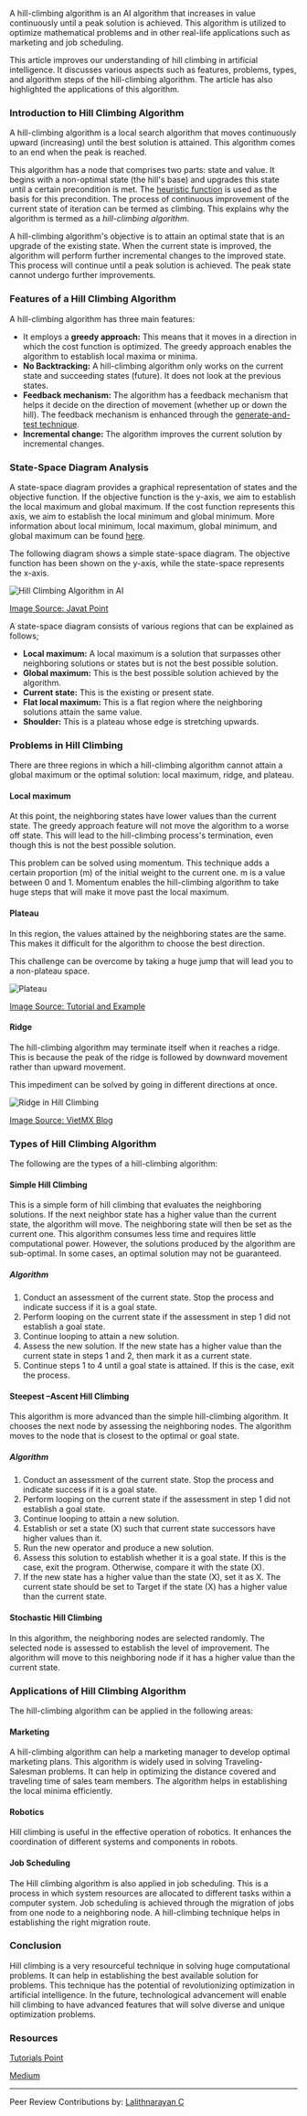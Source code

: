 A hill-climbing algorithm is an AI algorithm that increases in value continuously until a peak solution is achieved. This algorithm is utilized to optimize mathematical problems and in other real-life applications such as marketing and job scheduling.

This article improves our understanding of hill climbing in artificial intelligence. It discusses various aspects such as features, problems, types, and algorithm steps of the hill-climbing algorithm. The article has also highlighted the applications of this algorithm.


### Introduction to Hill Climbing Algorithm
A hill-climbing algorithm is a local search algorithm that moves continuously upward (increasing) until the best solution is attained. This algorithm comes to an end when the peak is reached. 

This algorithm has a node that comprises two parts: state and value. It begins with a non-optimal state (the hill's base) and upgrades this state until a certain precondition is met. The [heuristic function](https://en.wikipedia.org/wiki/Heuristic_(computer_science)#:~:text=A%20heuristic%20function%2C%20also%20called%20simply%20a%20heuristic%2C,For%20example%2C%20it%20may%20approximate%20the%20exact%20solution.) is used as the basis for this precondition. The process of continuous improvement of the current state of iteration can be termed as climbing. This explains why the algorithm is termed as a *hill-climbing algorithm*. 

A hill-climbing algorithm's objective is to attain an optimal state that is an upgrade of the existing state. When the current state is improved, the algorithm will perform further incremental changes to the improved state. This process will continue until a peak solution is achieved. The peak state cannot undergo further improvements. 

### Features of a Hill Climbing Algorithm
A hill-climbing algorithm has three main features:

* It employs a **greedy approach:** This means that it moves in a direction in which the cost function is optimized. The greedy approach enables the algorithm to establish local maxima or minima. 
* **No Backtracking:** A hill-climbing algorithm only works on the current state and succeeding states (future). It does not look at the previous states. 
* **Feedback mechanism:** The algorithm has a feedback mechanism that helps it decide on the direction of movement (whether up or down the hill). The feedback mechanism is enhanced through the [generate-and-test technique](http://intelligence.worldofcomputing.net/ai-search/generate-and-test-search.html#:~:text=%20Algorithm%3A%20Generate-And-Test%20%201%201.Generate%20a%20possible,quit%20else%20go%20to%20step%201.%20More%20). 
* **Incremental change:** The algorithm improves the current solution by incremental changes. 
 
### State-Space Diagram Analysis
A state-space diagram provides a graphical representation of states and the objective function. If the objective function is the y-axis, we aim to establish the local maximum and global maximum. If the cost function represents this axis, we aim to establish the local minimum and global minimum. More information about local minimum, local maximum, global minimum, and global maximum can be found [here](https://en.wikipedia.org/wiki/Maxima_and_minima). 

The following diagram shows a simple state-space diagram. The objective function has been shown on the y-axis, while the state-space represents the x-axis.

![Hill Climbing Algorithm in AI](/engineering-education/understanding-hill-climbing-in-ai/hill-climbing-algorithm-in-ai.png)

[Image Source: Javat Point](https://static.javatpoint.com/tutorial/ai/images/hill-climbing-algorithm-in-ai.png)

A state-space diagram consists of various regions that can be explained as follows;
* **Local maximum:** A local maximum is a solution that surpasses other neighboring solutions or states but is not the best possible solution. 
* **Global maximum:** This is the best possible solution achieved by the algorithm. 
* **Current state:** This is the existing or present state.
* **Flat local maximum:** This is a flat region where the neighboring solutions attain the same value. 
* **Shoulder:** This is a plateau whose edge is stretching upwards. 

### Problems in Hill Climbing 
There are three regions in which a hill-climbing algorithm cannot attain a global maximum or the optimal solution: local maximum, ridge, and plateau. 

#### Local maximum
At this point, the neighboring states have lower values than the current state. The greedy approach feature will not move the algorithm to a worse off state. This will lead to the hill-climbing process's termination, even though this is not the best possible solution.

This problem can be solved using momentum. This technique adds a certain proportion (m) of the initial weight to the current one. m is a value between 0 and 1. Momentum enables the hill-climbing algorithm to take huge steps that will make it move past the local maximum. 
#### Plateau
In this region, the values attained by the neighboring states are the same. This makes it difficult for the algorithm to choose the best direction.

This challenge can be overcome by taking a huge jump that will lead you to a non-plateau space. 

![Plateau](/engineering-education/understanding-hill-climbing-in-ai/plateau.png)

[Image Source: Tutorial and Example](https://www.tutorialandexample.com/wp-content/uploads/2019/07/Plateau.png)

#### Ridge
The hill-climbing algorithm may terminate itself when it reaches a ridge. This is because the peak of the ridge is followed by downward movement rather than upward movement. 

This impediment can be solved by going in different directions at once. 

![Ridge in Hill Climbing](/engineering-education/understanding-hill-climbing-in-ai/ridge-in-hill-climbing.png)

[Image Source: VietMX Blog](https://www.maixuanviet.com/wp-content/uploads/2020/05/hill-climbing-algorithm-in-ai4.png)

### Types of Hill Climbing Algorithm
The following are the types of a hill-climbing algorithm:
#### Simple Hill Climbing
This is a simple form of hill climbing that evaluates the neighboring solutions. If the next neighbor state has a higher value than the current state, the algorithm will move. The neighboring state will then be set as the current one. This algorithm consumes less time and requires little computational power. However, the solutions produced by the algorithm are sub-optimal. In some cases, an optimal solution may not be guaranteed.  

##### Algorithm
1.	Conduct an assessment of the current state. Stop the process and indicate success if it is a goal state. 
2.	Perform looping on the current state if the assessment in step 1 did not establish a goal state. 
3.	Continue looping to attain a new solution. 
4.	Assess the new solution. If the new state has a higher value than the current state in steps 1 and 2, then mark it as a current state. 
5.	Continue steps 1 to 4 until a goal state is attained. If this is the case, exit the process. 

#### Steepest –Ascent Hill Climbing
This algorithm is more advanced than the simple hill-climbing algorithm. It chooses the next node by assessing the neighboring nodes. The algorithm moves to the node that is closest to the optimal or goal state.

##### Algorithm
1.	Conduct an assessment of the current state. Stop the process and indicate success if it is a goal state. 
2.	Perform looping on the current state if the assessment in step 1 did not establish a goal state. 
3.	Continue looping to attain a new solution. 
4.	Establish or set a state (X) such that current state successors have higher values than it. 
5.	Run the new operator and produce a new solution. 
6.	Assess this solution to establish whether it is a goal state. If this is the case, exit the program. Otherwise, compare it with the state (X).
7.	If the new state has a higher value than the state (X), set it as X. The current state should be set to Target if the state (X) has a higher value than the current state.

#### Stochastic Hill Climbing
In this algorithm, the neighboring nodes are selected randomly. The selected node is assessed to establish the level of improvement. The algorithm will move to this neighboring node if it has a higher value than the current state. 

### Applications of Hill Climbing Algorithm
The hill-climbing algorithm can be applied in the following areas:

#### Marketing
A hill-climbing algorithm can help a marketing manager to develop optimal marketing plans. This algorithm is widely used in solving Traveling-Salesman problems. It can help in optimizing the distance covered and traveling time of sales team members. The algorithm helps in establishing the local minima efficiently. 

#### Robotics
Hill climbing is useful in the effective operation of robotics. It enhances the coordination of different systems and components in robots. 

#### Job Scheduling
The Hill climbing algorithm is also applied in job scheduling. This is a process in which system resources are allocated to different tasks within a computer system. Job scheduling is achieved through the migration of jobs from one node to a neighboring node. A hill-climbing technique helps in establishing the right migration route. 

### Conclusion
Hill climbing is a very resourceful technique in solving huge computational problems. It can help in establishing the best available solution for problems. This technique has the potential of revolutionizing optimization in artificial intelligence. In the future, technological advancement will enable hill climbing to have advanced features that will solve diverse and unique optimization problems.  

### Resources

[Tutorials Point](https://www.tutorialspoint.com/design_and_analysis_of_algorithms/design_and_analysis_of_algorithms_hill_climbing.htm)

[Medium](https://medium.com/@rinu.gour123/what-is-heuristic-search-techniques-hill-climbing-in-ai-9b01ab0575da)


---
Peer Review Contributions by: [Lalithnarayan C](/engineering-education/authors/lalithnarayan-c/)

